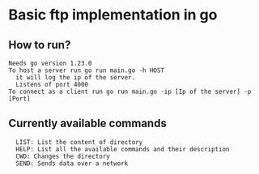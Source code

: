 # Basic ftp implementation in go
## How to run?
    Needs go version 1.23.0 
    To host a server run go run main.go -h HOST
      it will log the ip of the server.
      Listens of port 4000
    To connect as a client run go run main.go -ip [Ip of the server] -p [Port]
    
  ##  Currently available commands
      LIST: List the content of directory
      HELP: List all the available commands and their description
      CWD: Changes the directory
      SEND: Sends data over a network
